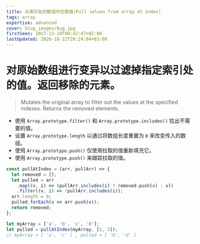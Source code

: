 ```yaml
---
title: 从索引处的数组中拉取值(Pull values from array at index)
tags: array
expertise: advanced
cover: blog_images/bug.jpg
firstSeen: 2017-12-19T00:42:47+02:00
lastUpdated: 2020-10-22T20:24:04+03:00
---
```


# 对原始数组进行变异以过滤掉指定索引处的值。返回移除的元素。
> Mutates the original array to filter out the values at the specified indexes.
> Returns the removed elements.

- 使用 `Array.prototype.filter()` 和 `Array.prototype.includes()` 拉出不需要的值。
- 设置 `Array.prototype.length` 以通过将数组长度重置为 `0` 来改变传入的数组。
- 使用 `Array.prototype.push()` 仅使用拉取的值重新填充它。
- 使用 `Array.prototype.push()` 来跟踪拉取的值。

```js
const pullAtIndex = (arr, pullArr) => {
  let removed = [];
  let pulled = arr
    .map((v, i) => (pullArr.includes(i) ? removed.push(v) : v))
    .filter((v, i) => !pullArr.includes(i));
  arr.length = 0;
  pulled.forEach(v => arr.push(v));
  return removed;
};
```

```js
let myArray = ['a', 'b', 'c', 'd'];
let pulled = pullAtIndex(myArray, [1, 3]);
// myArray = [ 'a', 'c' ] , pulled = [ 'b', 'd' ]
```
